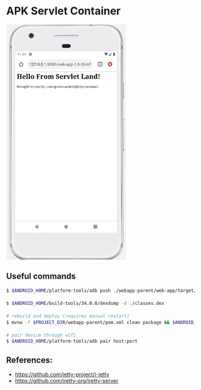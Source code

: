 # APK Servlet Container

<img src="./forReadme/runningExample.png" style="max-width: 320px" />

## Useful commands
```sh
$ $ANDROID_HOME/platform-tools/adb push ./webapp-parent/web-app/target/web-app-1.0-SNAPSHOT.war /storage/emulated/0/jetty/webapps/

$ $ANDROID_HOME/build-tools/34.0.0/dexdump -d ./classes.dex

# rebuild and deploy (requires manual restart)
$ mvnw -f $PROJECT_DIR/webapp-parent/pom.xml clean package && $ANDROID_HOME/platform-tools/adb push $PROJECT_DIR/webapp-parent/web-app/target/web-app-1.0-SNAPSHOT-dexed.war /storage/emulated/0/jetty/webapps/

# pair device through wifi
$ $ANDROID_HOME/platform-tools/adb pair host:port
```

## References:
- https://github.com/jetty-project/i-jetty
- https://github.com/jretty-org/jretty-server
